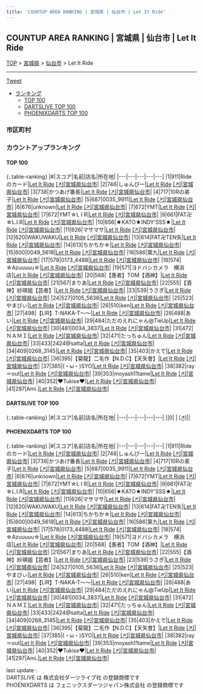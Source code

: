 ```yaml
---
title: 'COUNTUP AREA RANKING | 宮城県 | 仙台市 | Let It Ride'
---
```

## COUNTUP AREA RANKING | 宮城県 | 仙台市 | Let It Ride

[TOP](/darts/rank/) > [宮城県](/darts/rank/宮城県/) > [仙台市](/darts/rank/宮城県/仙台市/) > Let It Ride

___

<a href="https://twitter.com/share?ref_src=twsrc%5Etfw" data-text="COUNTUP AREA RANKING | 宮城県仙台市Let It Ride" class="twitter-share-button" data-hashtags="DARTSLIVE,PHOENIXDARTS,darts,ダーツ" data-show-count="false">Tweet</a>

* [ランキング](#カウントアップランキング)
    * [TOP 100](#top-100)
    * [DARTSLIVE TOP 100](#dartslive-top-100)
    * [PHOENIXDARTS TOP 100](#phoenixdarts-top-100)

### 市区町村

<ul>

</ul>

### カウントアップランキング

#### TOP 100



{:.table-ranking}
|#|スコア|名前|店名|所在地|
|---|---|---|---|---|
|1|911|<span class="rank-name-pd">Rideのカード</span>|<a href="/darts/rank/shops/92171.html">Let It Ride</a> <a href="https://vs.phoenixdarts.com/jp/shop/shopDetailInfo/s_92171?s_seq=92171">[↗]</a>|<a href="/darts/rank/宮城県/仙台市">宮城県仙台市</a>|
|2|746|<span class="rank-name-pd">しゅんぴー</span>|<a href="/darts/rank/shops/92171.html">Let It Ride</a> <a href="https://vs.phoenixdarts.com/jp/shop/shopDetailInfo/s_92171?s_seq=92171">[↗]</a>|<a href="/darts/rank/宮城県/仙台市">宮城県仙台市</a>|
|3|738|<span class="rank-name-pd">かつあげ番長</span>|<a href="/darts/rank/shops/92171.html">Let It Ride</a> <a href="https://vs.phoenixdarts.com/jp/shop/shopDetailInfo/s_92171?s_seq=92171">[↗]</a>|<a href="/darts/rank/宮城県/仙台市">宮城県仙台市</a>|
|4|717|<span class="rank-name-pd">10Rの弟子</span>|<a href="/darts/rank/shops/92171.html">Let It Ride</a> <a href="https://vs.phoenixdarts.com/jp/shop/shopDetailInfo/s_92171?s_seq=92171">[↗]</a>|<a href="/darts/rank/宮城県/仙台市">宮城県仙台市</a>|
|5|687|<span class="rank-name-pd">0035_9911</span>|<a href="/darts/rank/shops/92171.html">Let It Ride</a> <a href="https://vs.phoenixdarts.com/jp/shop/shopDetailInfo/s_92171?s_seq=92171">[↗]</a>|<a href="/darts/rank/宮城県/仙台市">宮城県仙台市</a>|
|6|676|<span class="rank-name-pd">unknown</span>|<a href="/darts/rank/shops/92171.html">Let It Ride</a> <a href="https://vs.phoenixdarts.com/jp/shop/shopDetailInfo/s_92171?s_seq=92171">[↗]</a>|<a href="/darts/rank/宮城県/仙台市">宮城県仙台市</a>|
|7|672|<span class="rank-name-pd">YMT</span>|<a href="/darts/rank/shops/92171.html">Let It Ride</a> <a href="https://vs.phoenixdarts.com/jp/shop/shopDetailInfo/s_92171?s_seq=92171">[↗]</a>|<a href="/darts/rank/宮城県/仙台市">宮城県仙台市</a>|
|7|672|<span class="rank-name-pd">YMT☆L I R</span>|<a href="/darts/rank/shops/92171.html">Let It Ride</a> <a href="https://vs.phoenixdarts.com/jp/shop/shopDetailInfo/s_92171?s_seq=92171">[↗]</a>|<a href="/darts/rank/宮城県/仙台市">宮城県仙台市</a>|
|9|661|<span class="rank-name-pd">FAT卍☆L.I.R</span>|<a href="/darts/rank/shops/92171.html">Let It Ride</a> <a href="https://vs.phoenixdarts.com/jp/shop/shopDetailInfo/s_92171?s_seq=92171">[↗]</a>|<a href="/darts/rank/宮城県/仙台市">宮城県仙台市</a>|
|10|656|<span class="rank-name-pd">★KATO★INDY&#x27;SSS★</span>|<a href="/darts/rank/shops/92171.html">Let It Ride</a> <a href="https://vs.phoenixdarts.com/jp/shop/shopDetailInfo/s_92171?s_seq=92171">[↗]</a>|<a href="/darts/rank/宮城県/仙台市">宮城県仙台市</a>|
|11|626|<span class="rank-name-pd">マサマサ</span>|<a href="/darts/rank/shops/92171.html">Let It Ride</a> <a href="https://vs.phoenixdarts.com/jp/shop/shopDetailInfo/s_92171?s_seq=92171">[↗]</a>|<a href="/darts/rank/宮城県/仙台市">宮城県仙台市</a>|
|12|620|<span class="rank-name-pd">WAKUWAKU</span>|<a href="/darts/rank/shops/92171.html">Let It Ride</a> <a href="https://vs.phoenixdarts.com/jp/shop/shopDetailInfo/s_92171?s_seq=92171">[↗]</a>|<a href="/darts/rank/宮城県/仙台市">宮城県仙台市</a>|
|13|614|<span class="rank-name-pd">FAT卍TEN矢</span>|<a href="/darts/rank/shops/92171.html">Let It Ride</a> <a href="https://vs.phoenixdarts.com/jp/shop/shopDetailInfo/s_92171?s_seq=92171">[↗]</a>|<a href="/darts/rank/宮城県/仙台市">宮城県仙台市</a>|
|14|613|<span class="rank-name-pd">ちかちか☆</span>|<a href="/darts/rank/shops/92171.html">Let It Ride</a> <a href="https://vs.phoenixdarts.com/jp/shop/shopDetailInfo/s_92171?s_seq=92171">[↗]</a>|<a href="/darts/rank/宮城県/仙台市">宮城県仙台市</a>|
|15|600|<span class="rank-name-pd">0049_5618</span>|<a href="/darts/rank/shops/92171.html">Let It Ride</a> <a href="https://vs.phoenixdarts.com/jp/shop/shopDetailInfo/s_92171?s_seq=92171">[↗]</a>|<a href="/darts/rank/宮城県/仙台市">宮城県仙台市</a>|
|16|586|<span class="rank-name-pd">第九</span>|<a href="/darts/rank/shops/92171.html">Let It Ride</a> <a href="https://vs.phoenixdarts.com/jp/shop/shopDetailInfo/s_92171?s_seq=92171">[↗]</a>|<a href="/darts/rank/宮城県/仙台市">宮城県仙台市</a>|
|17|578|<span class="rank-name-pd">0173_4488</span>|<a href="/darts/rank/shops/92171.html">Let It Ride</a> <a href="https://vs.phoenixdarts.com/jp/shop/shopDetailInfo/s_92171?s_seq=92171">[↗]</a>|<a href="/darts/rank/宮城県/仙台市">宮城県仙台市</a>|
|18|574|<span class="rank-name-pd">☆Azuuuuu☆</span>|<a href="/darts/rank/shops/92171.html">Let It Ride</a> <a href="https://vs.phoenixdarts.com/jp/shop/shopDetailInfo/s_92171?s_seq=92171">[↗]</a>|<a href="/darts/rank/宮城県/仙台市">宮城県仙台市</a>|
|19|571|<span class="rank-name-pd">ヨドバシカメラ　横浜店</span>|<a href="/darts/rank/shops/92171.html">Let It Ride</a> <a href="https://vs.phoenixdarts.com/jp/shop/shopDetailInfo/s_92171?s_seq=92171">[↗]</a>|<a href="/darts/rank/宮城県/仙台市">宮城県仙台市</a>|
|20|568|<span class="rank-name-pd">【愚者】TOM【酒神】</span>|<a href="/darts/rank/shops/92171.html">Let It Ride</a> <a href="https://vs.phoenixdarts.com/jp/shop/shopDetailInfo/s_92171?s_seq=92171">[↗]</a>|<a href="/darts/rank/宮城県/仙台市">宮城県仙台市</a>|
|21|567|<span class="rank-name-pd">まりあ</span>|<a href="/darts/rank/shops/92171.html">Let It Ride</a> <a href="https://vs.phoenixdarts.com/jp/shop/shopDetailInfo/s_92171?s_seq=92171">[↗]</a>|<a href="/darts/rank/宮城県/仙台市">宮城県仙台市</a>|
|22|555|<span class="rank-name-pd">【酒神】紗瑛姐【芸者】</span>|<a href="/darts/rank/shops/92171.html">Let It Ride</a> <a href="https://vs.phoenixdarts.com/jp/shop/shopDetailInfo/s_92171?s_seq=92171">[↗]</a>|<a href="/darts/rank/宮城県/仙台市">宮城県仙台市</a>|
|23|539|<span class="rank-name-pd">うさぎ</span>|<a href="/darts/rank/shops/92171.html">Let It Ride</a> <a href="https://vs.phoenixdarts.com/jp/shop/shopDetailInfo/s_92171?s_seq=92171">[↗]</a>|<a href="/darts/rank/宮城県/仙台市">宮城県仙台市</a>|
|24|527|<span class="rank-name-pd">0105_5636</span>|<a href="/darts/rank/shops/92171.html">Let It Ride</a> <a href="https://vs.phoenixdarts.com/jp/shop/shopDetailInfo/s_92171?s_seq=92171">[↗]</a>|<a href="/darts/rank/宮城県/仙台市">宮城県仙台市</a>|
|25|523|<span class="rank-name-pd">やまぴぃ</span>|<a href="/darts/rank/shops/92171.html">Let It Ride</a> <a href="https://vs.phoenixdarts.com/jp/shop/shopDetailInfo/s_92171?s_seq=92171">[↗]</a>|<a href="/darts/rank/宮城県/仙台市">宮城県仙台市</a>|
|26|510|<span class="rank-name-pd">ken</span>|<a href="/darts/rank/shops/92171.html">Let It Ride</a> <a href="https://vs.phoenixdarts.com/jp/shop/shopDetailInfo/s_92171?s_seq=92171">[↗]</a>|<a href="/darts/rank/宮城県/仙台市">宮城県仙台市</a>|
|27|498|<span class="rank-name-pd">【LIR】T-NAKA-T〜〜</span>|<a href="/darts/rank/shops/92171.html">Let It Ride</a> <a href="https://vs.phoenixdarts.com/jp/shop/shopDetailInfo/s_92171?s_seq=92171">[↗]</a>|<a href="/darts/rank/宮城県/仙台市">宮城県仙台市</a>|
|28|488|<span class="rank-name-pd">あい</span>|<a href="/darts/rank/shops/92171.html">Let It Ride</a> <a href="https://vs.phoenixdarts.com/jp/shop/shopDetailInfo/s_92171?s_seq=92171">[↗]</a>|<a href="/darts/rank/宮城県/仙台市">宮城県仙台市</a>|
|29|484|<span class="rank-name-pd">ただのえれにゃん@TieUp</span>|<a href="/darts/rank/shops/92171.html">Let It Ride</a> <a href="https://vs.phoenixdarts.com/jp/shop/shopDetailInfo/s_92171?s_seq=92171">[↗]</a>|<a href="/darts/rank/宮城県/仙台市">宮城県仙台市</a>|
|30|481|<span class="rank-name-pd">0034_3837</span>|<a href="/darts/rank/shops/92171.html">Let It Ride</a> <a href="https://vs.phoenixdarts.com/jp/shop/shopDetailInfo/s_92171?s_seq=92171">[↗]</a>|<a href="/darts/rank/宮城県/仙台市">宮城県仙台市</a>|
|31|472|<span class="rank-name-pd">ＮＡＭＩ</span>|<a href="/darts/rank/shops/92171.html">Let It Ride</a> <a href="https://vs.phoenixdarts.com/jp/shop/shopDetailInfo/s_92171?s_seq=92171">[↗]</a>|<a href="/darts/rank/宮城県/仙台市">宮城県仙台市</a>|
|32|471|<span class="rank-name-pd">たっちゅん</span>|<a href="/darts/rank/shops/92171.html">Let It Ride</a> <a href="https://vs.phoenixdarts.com/jp/shop/shopDetailInfo/s_92171?s_seq=92171">[↗]</a>|<a href="/darts/rank/宮城県/仙台市">宮城県仙台市</a>|
|33|433|<span class="rank-name-pd">2424@satta</span>|<a href="/darts/rank/shops/92171.html">Let It Ride</a> <a href="https://vs.phoenixdarts.com/jp/shop/shopDetailInfo/s_92171?s_seq=92171">[↗]</a>|<a href="/darts/rank/宮城県/仙台市">宮城県仙台市</a>|
|34|409|<span class="rank-name-pd">0268_3145</span>|<a href="/darts/rank/shops/92171.html">Let It Ride</a> <a href="https://vs.phoenixdarts.com/jp/shop/shopDetailInfo/s_92171?s_seq=92171">[↗]</a>|<a href="/darts/rank/宮城県/仙台市">宮城県仙台市</a>|
|35|403|<span class="rank-name-pd">かえで</span>|<a href="/darts/rank/shops/92171.html">Let It Ride</a> <a href="https://vs.phoenixdarts.com/jp/shop/shopDetailInfo/s_92171?s_seq=92171">[↗]</a>|<a href="/darts/rank/宮城県/仙台市">宮城県仙台市</a>|
|36|395|<span class="rank-name-pd">【菊龍】二毛作【N.D.C】【天矢會】</span>|<a href="/darts/rank/shops/92171.html">Let It Ride</a> <a href="https://vs.phoenixdarts.com/jp/shop/shopDetailInfo/s_92171?s_seq=92171">[↗]</a>|<a href="/darts/rank/宮城県/仙台市">宮城県仙台市</a>|
|37|385|<span class="rank-name-pd">(・ω・)SYO</span>|<a href="/darts/rank/shops/92171.html">Let It Ride</a> <a href="https://vs.phoenixdarts.com/jp/shop/shopDetailInfo/s_92171?s_seq=92171">[↗]</a>|<a href="/darts/rank/宮城県/仙台市">宮城県仙台市</a>|
|38|382|<span class="rank-name-pd">ray＝out</span>|<a href="/darts/rank/shops/92171.html">Let It Ride</a> <a href="https://vs.phoenixdarts.com/jp/shop/shopDetailInfo/s_92171?s_seq=92171">[↗]</a>|<a href="/darts/rank/宮城県/仙台市">宮城県仙台市</a>|
|39|353|<span class="rank-name-pd">moyash11tame</span>|<a href="/darts/rank/shops/92171.html">Let It Ride</a> <a href="https://vs.phoenixdarts.com/jp/shop/shopDetailInfo/s_92171?s_seq=92171">[↗]</a>|<a href="/darts/rank/宮城県/仙台市">宮城県仙台市</a>|
|40|352|<span class="rank-name-pd">‪‪❤︎‬Tukise‪‪❤︎‬</span>|<a href="/darts/rank/shops/92171.html">Let It Ride</a> <a href="https://vs.phoenixdarts.com/jp/shop/shopDetailInfo/s_92171?s_seq=92171">[↗]</a>|<a href="/darts/rank/宮城県/仙台市">宮城県仙台市</a>|
|41|297|<span class="rank-name-pd">Ami.</span>|<a href="/darts/rank/shops/92171.html">Let It Ride</a> <a href="https://vs.phoenixdarts.com/jp/shop/shopDetailInfo/s_92171?s_seq=92171">[↗]</a>|<a href="/darts/rank/宮城県/仙台市">宮城県仙台市</a>|


#### DARTSLIVE TOP 100



{:.table-ranking}
|#|スコア|名前|店名|所在地|
|---|---|---|---|---|
||0|<span class="rank-name-dl"> </span>|<a href="/darts/rank/shops/.html"></a> <a href="">[↗]</a>|<a href="/darts/rank//"></a>|


#### PHOENIXDARTS TOP 100



{:.table-ranking}
|#|スコア|名前|店名|所在地|
|---|---|---|---|---|
|1|911|<span class="rank-name-pd">Rideのカード</span>|<a href="/darts/rank/shops/92171.html">Let It Ride</a> <a href="https://vs.phoenixdarts.com/jp/shop/shopDetailInfo/s_92171?s_seq=92171">[↗]</a>|<a href="/darts/rank/宮城県/仙台市">宮城県仙台市</a>|
|2|746|<span class="rank-name-pd">しゅんぴー</span>|<a href="/darts/rank/shops/92171.html">Let It Ride</a> <a href="https://vs.phoenixdarts.com/jp/shop/shopDetailInfo/s_92171?s_seq=92171">[↗]</a>|<a href="/darts/rank/宮城県/仙台市">宮城県仙台市</a>|
|3|738|<span class="rank-name-pd">かつあげ番長</span>|<a href="/darts/rank/shops/92171.html">Let It Ride</a> <a href="https://vs.phoenixdarts.com/jp/shop/shopDetailInfo/s_92171?s_seq=92171">[↗]</a>|<a href="/darts/rank/宮城県/仙台市">宮城県仙台市</a>|
|4|717|<span class="rank-name-pd">10Rの弟子</span>|<a href="/darts/rank/shops/92171.html">Let It Ride</a> <a href="https://vs.phoenixdarts.com/jp/shop/shopDetailInfo/s_92171?s_seq=92171">[↗]</a>|<a href="/darts/rank/宮城県/仙台市">宮城県仙台市</a>|
|5|687|<span class="rank-name-pd">0035_9911</span>|<a href="/darts/rank/shops/92171.html">Let It Ride</a> <a href="https://vs.phoenixdarts.com/jp/shop/shopDetailInfo/s_92171?s_seq=92171">[↗]</a>|<a href="/darts/rank/宮城県/仙台市">宮城県仙台市</a>|
|6|676|<span class="rank-name-pd">unknown</span>|<a href="/darts/rank/shops/92171.html">Let It Ride</a> <a href="https://vs.phoenixdarts.com/jp/shop/shopDetailInfo/s_92171?s_seq=92171">[↗]</a>|<a href="/darts/rank/宮城県/仙台市">宮城県仙台市</a>|
|7|672|<span class="rank-name-pd">YMT</span>|<a href="/darts/rank/shops/92171.html">Let It Ride</a> <a href="https://vs.phoenixdarts.com/jp/shop/shopDetailInfo/s_92171?s_seq=92171">[↗]</a>|<a href="/darts/rank/宮城県/仙台市">宮城県仙台市</a>|
|7|672|<span class="rank-name-pd">YMT☆L I R</span>|<a href="/darts/rank/shops/92171.html">Let It Ride</a> <a href="https://vs.phoenixdarts.com/jp/shop/shopDetailInfo/s_92171?s_seq=92171">[↗]</a>|<a href="/darts/rank/宮城県/仙台市">宮城県仙台市</a>|
|9|661|<span class="rank-name-pd">FAT卍☆L.I.R</span>|<a href="/darts/rank/shops/92171.html">Let It Ride</a> <a href="https://vs.phoenixdarts.com/jp/shop/shopDetailInfo/s_92171?s_seq=92171">[↗]</a>|<a href="/darts/rank/宮城県/仙台市">宮城県仙台市</a>|
|10|656|<span class="rank-name-pd">★KATO★INDY&#x27;SSS★</span>|<a href="/darts/rank/shops/92171.html">Let It Ride</a> <a href="https://vs.phoenixdarts.com/jp/shop/shopDetailInfo/s_92171?s_seq=92171">[↗]</a>|<a href="/darts/rank/宮城県/仙台市">宮城県仙台市</a>|
|11|626|<span class="rank-name-pd">マサマサ</span>|<a href="/darts/rank/shops/92171.html">Let It Ride</a> <a href="https://vs.phoenixdarts.com/jp/shop/shopDetailInfo/s_92171?s_seq=92171">[↗]</a>|<a href="/darts/rank/宮城県/仙台市">宮城県仙台市</a>|
|12|620|<span class="rank-name-pd">WAKUWAKU</span>|<a href="/darts/rank/shops/92171.html">Let It Ride</a> <a href="https://vs.phoenixdarts.com/jp/shop/shopDetailInfo/s_92171?s_seq=92171">[↗]</a>|<a href="/darts/rank/宮城県/仙台市">宮城県仙台市</a>|
|13|614|<span class="rank-name-pd">FAT卍TEN矢</span>|<a href="/darts/rank/shops/92171.html">Let It Ride</a> <a href="https://vs.phoenixdarts.com/jp/shop/shopDetailInfo/s_92171?s_seq=92171">[↗]</a>|<a href="/darts/rank/宮城県/仙台市">宮城県仙台市</a>|
|14|613|<span class="rank-name-pd">ちかちか☆</span>|<a href="/darts/rank/shops/92171.html">Let It Ride</a> <a href="https://vs.phoenixdarts.com/jp/shop/shopDetailInfo/s_92171?s_seq=92171">[↗]</a>|<a href="/darts/rank/宮城県/仙台市">宮城県仙台市</a>|
|15|600|<span class="rank-name-pd">0049_5618</span>|<a href="/darts/rank/shops/92171.html">Let It Ride</a> <a href="https://vs.phoenixdarts.com/jp/shop/shopDetailInfo/s_92171?s_seq=92171">[↗]</a>|<a href="/darts/rank/宮城県/仙台市">宮城県仙台市</a>|
|16|586|<span class="rank-name-pd">第九</span>|<a href="/darts/rank/shops/92171.html">Let It Ride</a> <a href="https://vs.phoenixdarts.com/jp/shop/shopDetailInfo/s_92171?s_seq=92171">[↗]</a>|<a href="/darts/rank/宮城県/仙台市">宮城県仙台市</a>|
|17|578|<span class="rank-name-pd">0173_4488</span>|<a href="/darts/rank/shops/92171.html">Let It Ride</a> <a href="https://vs.phoenixdarts.com/jp/shop/shopDetailInfo/s_92171?s_seq=92171">[↗]</a>|<a href="/darts/rank/宮城県/仙台市">宮城県仙台市</a>|
|18|574|<span class="rank-name-pd">☆Azuuuuu☆</span>|<a href="/darts/rank/shops/92171.html">Let It Ride</a> <a href="https://vs.phoenixdarts.com/jp/shop/shopDetailInfo/s_92171?s_seq=92171">[↗]</a>|<a href="/darts/rank/宮城県/仙台市">宮城県仙台市</a>|
|19|571|<span class="rank-name-pd">ヨドバシカメラ　横浜店</span>|<a href="/darts/rank/shops/92171.html">Let It Ride</a> <a href="https://vs.phoenixdarts.com/jp/shop/shopDetailInfo/s_92171?s_seq=92171">[↗]</a>|<a href="/darts/rank/宮城県/仙台市">宮城県仙台市</a>|
|20|568|<span class="rank-name-pd">【愚者】TOM【酒神】</span>|<a href="/darts/rank/shops/92171.html">Let It Ride</a> <a href="https://vs.phoenixdarts.com/jp/shop/shopDetailInfo/s_92171?s_seq=92171">[↗]</a>|<a href="/darts/rank/宮城県/仙台市">宮城県仙台市</a>|
|21|567|<span class="rank-name-pd">まりあ</span>|<a href="/darts/rank/shops/92171.html">Let It Ride</a> <a href="https://vs.phoenixdarts.com/jp/shop/shopDetailInfo/s_92171?s_seq=92171">[↗]</a>|<a href="/darts/rank/宮城県/仙台市">宮城県仙台市</a>|
|22|555|<span class="rank-name-pd">【酒神】紗瑛姐【芸者】</span>|<a href="/darts/rank/shops/92171.html">Let It Ride</a> <a href="https://vs.phoenixdarts.com/jp/shop/shopDetailInfo/s_92171?s_seq=92171">[↗]</a>|<a href="/darts/rank/宮城県/仙台市">宮城県仙台市</a>|
|23|539|<span class="rank-name-pd">うさぎ</span>|<a href="/darts/rank/shops/92171.html">Let It Ride</a> <a href="https://vs.phoenixdarts.com/jp/shop/shopDetailInfo/s_92171?s_seq=92171">[↗]</a>|<a href="/darts/rank/宮城県/仙台市">宮城県仙台市</a>|
|24|527|<span class="rank-name-pd">0105_5636</span>|<a href="/darts/rank/shops/92171.html">Let It Ride</a> <a href="https://vs.phoenixdarts.com/jp/shop/shopDetailInfo/s_92171?s_seq=92171">[↗]</a>|<a href="/darts/rank/宮城県/仙台市">宮城県仙台市</a>|
|25|523|<span class="rank-name-pd">やまぴぃ</span>|<a href="/darts/rank/shops/92171.html">Let It Ride</a> <a href="https://vs.phoenixdarts.com/jp/shop/shopDetailInfo/s_92171?s_seq=92171">[↗]</a>|<a href="/darts/rank/宮城県/仙台市">宮城県仙台市</a>|
|26|510|<span class="rank-name-pd">ken</span>|<a href="/darts/rank/shops/92171.html">Let It Ride</a> <a href="https://vs.phoenixdarts.com/jp/shop/shopDetailInfo/s_92171?s_seq=92171">[↗]</a>|<a href="/darts/rank/宮城県/仙台市">宮城県仙台市</a>|
|27|498|<span class="rank-name-pd">【LIR】T-NAKA-T〜〜</span>|<a href="/darts/rank/shops/92171.html">Let It Ride</a> <a href="https://vs.phoenixdarts.com/jp/shop/shopDetailInfo/s_92171?s_seq=92171">[↗]</a>|<a href="/darts/rank/宮城県/仙台市">宮城県仙台市</a>|
|28|488|<span class="rank-name-pd">あい</span>|<a href="/darts/rank/shops/92171.html">Let It Ride</a> <a href="https://vs.phoenixdarts.com/jp/shop/shopDetailInfo/s_92171?s_seq=92171">[↗]</a>|<a href="/darts/rank/宮城県/仙台市">宮城県仙台市</a>|
|29|484|<span class="rank-name-pd">ただのえれにゃん@TieUp</span>|<a href="/darts/rank/shops/92171.html">Let It Ride</a> <a href="https://vs.phoenixdarts.com/jp/shop/shopDetailInfo/s_92171?s_seq=92171">[↗]</a>|<a href="/darts/rank/宮城県/仙台市">宮城県仙台市</a>|
|30|481|<span class="rank-name-pd">0034_3837</span>|<a href="/darts/rank/shops/92171.html">Let It Ride</a> <a href="https://vs.phoenixdarts.com/jp/shop/shopDetailInfo/s_92171?s_seq=92171">[↗]</a>|<a href="/darts/rank/宮城県/仙台市">宮城県仙台市</a>|
|31|472|<span class="rank-name-pd">ＮＡＭＩ</span>|<a href="/darts/rank/shops/92171.html">Let It Ride</a> <a href="https://vs.phoenixdarts.com/jp/shop/shopDetailInfo/s_92171?s_seq=92171">[↗]</a>|<a href="/darts/rank/宮城県/仙台市">宮城県仙台市</a>|
|32|471|<span class="rank-name-pd">たっちゅん</span>|<a href="/darts/rank/shops/92171.html">Let It Ride</a> <a href="https://vs.phoenixdarts.com/jp/shop/shopDetailInfo/s_92171?s_seq=92171">[↗]</a>|<a href="/darts/rank/宮城県/仙台市">宮城県仙台市</a>|
|33|433|<span class="rank-name-pd">2424@satta</span>|<a href="/darts/rank/shops/92171.html">Let It Ride</a> <a href="https://vs.phoenixdarts.com/jp/shop/shopDetailInfo/s_92171?s_seq=92171">[↗]</a>|<a href="/darts/rank/宮城県/仙台市">宮城県仙台市</a>|
|34|409|<span class="rank-name-pd">0268_3145</span>|<a href="/darts/rank/shops/92171.html">Let It Ride</a> <a href="https://vs.phoenixdarts.com/jp/shop/shopDetailInfo/s_92171?s_seq=92171">[↗]</a>|<a href="/darts/rank/宮城県/仙台市">宮城県仙台市</a>|
|35|403|<span class="rank-name-pd">かえで</span>|<a href="/darts/rank/shops/92171.html">Let It Ride</a> <a href="https://vs.phoenixdarts.com/jp/shop/shopDetailInfo/s_92171?s_seq=92171">[↗]</a>|<a href="/darts/rank/宮城県/仙台市">宮城県仙台市</a>|
|36|395|<span class="rank-name-pd">【菊龍】二毛作【N.D.C】【天矢會】</span>|<a href="/darts/rank/shops/92171.html">Let It Ride</a> <a href="https://vs.phoenixdarts.com/jp/shop/shopDetailInfo/s_92171?s_seq=92171">[↗]</a>|<a href="/darts/rank/宮城県/仙台市">宮城県仙台市</a>|
|37|385|<span class="rank-name-pd">(・ω・)SYO</span>|<a href="/darts/rank/shops/92171.html">Let It Ride</a> <a href="https://vs.phoenixdarts.com/jp/shop/shopDetailInfo/s_92171?s_seq=92171">[↗]</a>|<a href="/darts/rank/宮城県/仙台市">宮城県仙台市</a>|
|38|382|<span class="rank-name-pd">ray＝out</span>|<a href="/darts/rank/shops/92171.html">Let It Ride</a> <a href="https://vs.phoenixdarts.com/jp/shop/shopDetailInfo/s_92171?s_seq=92171">[↗]</a>|<a href="/darts/rank/宮城県/仙台市">宮城県仙台市</a>|
|39|353|<span class="rank-name-pd">moyash11tame</span>|<a href="/darts/rank/shops/92171.html">Let It Ride</a> <a href="https://vs.phoenixdarts.com/jp/shop/shopDetailInfo/s_92171?s_seq=92171">[↗]</a>|<a href="/darts/rank/宮城県/仙台市">宮城県仙台市</a>|
|40|352|<span class="rank-name-pd">‪‪❤︎‬Tukise‪‪❤︎‬</span>|<a href="/darts/rank/shops/92171.html">Let It Ride</a> <a href="https://vs.phoenixdarts.com/jp/shop/shopDetailInfo/s_92171?s_seq=92171">[↗]</a>|<a href="/darts/rank/宮城県/仙台市">宮城県仙台市</a>|
|41|297|<span class="rank-name-pd">Ami.</span>|<a href="/darts/rank/shops/92171.html">Let It Ride</a> <a href="https://vs.phoenixdarts.com/jp/shop/shopDetailInfo/s_92171?s_seq=92171">[↗]</a>|<a href="/darts/rank/宮城県/仙台市">宮城県仙台市</a>|


<div class="footer border-top border-gray-light mt-5 pt-3 text-right text-gray">
    last update : <span style="font-weight: italic" id="foot_last_modified"></span><br />
    DARTSLIVE は 株式会社ダーツライブ社 の登録商標です<br />
    PHOENIXDARTS は フェニックスダーツジャパン株式会社 の登録商標です<br />
</div>

<script src="https://cdnjs.cloudflare.com/ajax/libs/jquery.tablesorter/2.31.3/js/jquery.tablesorter.min.js" integrity="sha512-qzgd5cYSZcosqpzpn7zF2ZId8f/8CHmFKZ8j7mU4OUXTNRd5g+ZHBPsgKEwoqxCtdQvExE5LprwwPAgoicguNg==" crossorigin="anonymous" referrerpolicy="no-referrer"></script>
<link rel="stylesheet" href="https://cdnjs.cloudflare.com/ajax/libs/jquery.tablesorter/2.31.3/css/theme.default.min.css" integrity="sha512-wghhOJkjQX0Lh3NSWvNKeZ0ZpNn+SPVXX1Qyc9OCaogADktxrBiBdKGDoqVUOyhStvMBmJQ8ZdMHiR3wuEq8+w==" crossorigin="anonymous" referrerpolicy="no-referrer" />
<script>
$(function() {
    $(".table-ranking").tablesorter({sortList:[[0, 0]]});
    $("#foot_last_modified").text(formatDate(new Date(document.lastModified), 'yyyy-MM-dd HH:mm:ss'));
});
</script>

<script async src="https://platform.twitter.com/widgets.js" charset="utf-8"></script>
